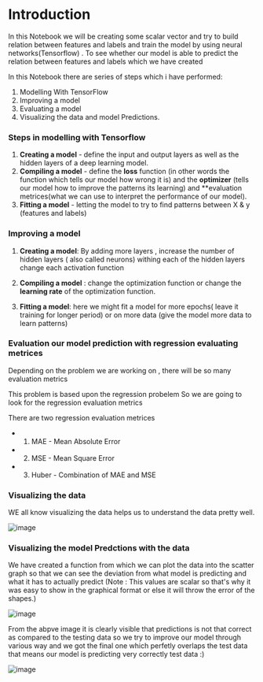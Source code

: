 # Introduction
In this Notebook we will be creating some scalar vector and try to build relation between features and labels and train the model by using neural networks(Tensorflow) .
To see whether our model is able to predict the relation between features and labels which we have created

In this Notebook there are series of steps which i have performed:
1. Modelling With TensorFlow
2. Improving a model
3. Evaluating a model
4. Visualizing the data and model Predictions.

### Steps in modelling with Tensorflow

1. **Creating a model** - define the input and output layers as well as the hidden layers of a deep learning model.
2. **Compiling a model** - define the **loss** function (in other words the function which tells our model how wrong it is) and the **optimizer** (tells our model how to improve the patterns its learning) and **evaluation metrices(what we can use to interpret the performance of our model).
3. **Fitting a model** - letting the model to try to find patterns between X & y (features and labels)

### Improving a model

1. **Creating a model**: By adding more layers , increase the number of hidden layers ( also called neurons) withing each of the hidden layers change each activation function

2. **Compiling a model** : change the optimization function or change the **learning rate** of the optimization function.

3. **Fitting a model**: here we might fit a model for more epochs( leave it training for longer period) or on more data (give the model more data to learn patterns)

### Evaluation our model prediction with regression evaluating metrices

Depending on the problem we are working on , there will be so many evaluation metrics


This problem is based upon the regression probelem So we are going to look for the regression evaluation metrics


There are two regression evaluation metrices

* 1. MAE - Mean Absolute Error
* 2. MSE - Mean Square Error
* 3. Huber - Combination of MAE and MSE

### Visualizing the data

WE all know visualizing the data helps us to understand the data pretty well.

![image](https://user-images.githubusercontent.com/91750738/177253741-7665aba7-82b1-481d-93ac-c21be28c29b7.png)

### Visualizing the model Predctions with the data

We have created a function from which we can plot the data into the scatter graph so that we can see the deviation from what model is predicting and what it has to actually predict
(Note : This values are scalar so that's why it was easy to show in the graphical format or else it will throw the error of the shapes.)

![image](https://user-images.githubusercontent.com/91750738/177253970-6554e730-fee9-4e9c-aca2-9417953f2949.png)

From the abpve image it is clearly visible that predictions is not that correct as compared to the testing data
so we try to improve our model through various way and we got the final one which perfetly overlaps the test data that means our model is predicting very correctly test data :)

![image](https://user-images.githubusercontent.com/91750738/177254142-189d59f1-0fb8-43db-85b8-5e8e5a0ffd53.png)


